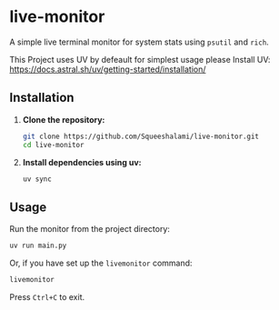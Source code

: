 # live-monitor

A simple live terminal monitor for system stats using `psutil` and `rich`.

This Project uses UV by defeault for simplest usage please Install 
UV: https://docs.astral.sh/uv/getting-started/installation/

## Installation

1.  **Clone the repository:**
    ```bash
    git clone https://github.com/Squeeshalami/live-monitor.git
    cd live-monitor
    ```
2.  **Install dependencies using uv:**
    ```bash
    uv sync
    ```

## Usage

Run the monitor from the project directory:

```bash
uv run main.py
```

Or, if you have set up the `livemonitor` command:

```bash
livemonitor
```

Press `Ctrl+C` to exit.
